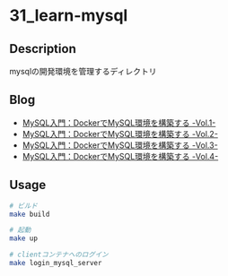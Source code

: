 # 31_learn-mysql

## Description

mysqlの開発環境を管理するディレクトリ

## Blog

- [MySQL入門：DockerでMySQL環境を構築する -Vol.1-](https://yossi-note.com/introduction-to-mysql-build-a-mysql-environment-with-docker-vol-1/)
- [MySQL入門：DockerでMySQL環境を構築する -Vol.2-](https://yossi-note.com/introduction-to-mysql-build-a-mysql-environment-with-docker-vol-2/)
- [MySQL入門：DockerでMySQL環境を構築する -Vol.3-](https://yossi-note.com/introduction-to-mysql-build-a-mysql-environment-with-docker-vol-3/)
- [MySQL入門：DockerでMySQL環境を構築する -Vol.4-](https://yossi-note.com/introduction-to-mysql-build-a-mysql-environment-with-docker-vol-4/)

## Usage

```sh
# ビルド
make build

# 起動
make up

# clientコンテナへのログイン
make login_mysql_server
```
